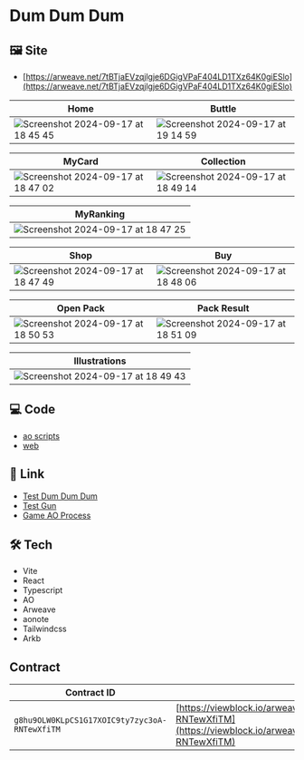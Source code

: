 # Dum Dum Dum

## 🖼️ Site

- [https://arweave.net/7tBTjaEVzqjlgje6DGigVPaF404LD1TXz64K0giESlo](https://arweave.net/7tBTjaEVzqjlgje6DGigVPaF404LD1TXz64K0giESlo)



| Home | Buttle |
| ---- | ---- |
| ![Screenshot 2024-09-17 at 18 45 45](https://github.com/user-attachments/assets/be7af77c-87ce-4440-bb7d-559de020d8b8) | ![Screenshot 2024-09-17 at 19 14 59](https://github.com/user-attachments/assets/f37e934a-2bb9-4360-9dbc-74f679af517b) |

| MyCard | Collection |
| ---- | ---- |
| ![Screenshot 2024-09-17 at 18 47 02](https://github.com/user-attachments/assets/4dfcccb4-37eb-4791-9232-1b02fecd90aa) | ![Screenshot 2024-09-17 at 18 49 14](https://github.com/user-attachments/assets/2c8bd7f5-e6de-4f19-915e-5e887331c069) |

| MyRanking |
| ---- |
| ![Screenshot 2024-09-17 at 18 47 25](https://github.com/user-attachments/assets/a8d71777-aa20-4caf-b448-3fdffc459265) |

| Shop | Buy |
| ---- | ---- |
| ![Screenshot 2024-09-17 at 18 47 49](https://github.com/user-attachments/assets/9f9e74cb-c4e0-4dad-b96c-e5a521fdeca6) | ![Screenshot 2024-09-17 at 18 48 06](https://github.com/user-attachments/assets/e0d840e1-2e35-439e-827a-e6cba16d7e05) |

| Open Pack | Pack Result |
| ---- | ---- |
| ![Screenshot 2024-09-17 at 18 50 53](https://github.com/user-attachments/assets/d45f1aa8-aca6-42b0-bc9f-6ba6f58da047) | ![Screenshot 2024-09-17 at 18 51 09](https://github.com/user-attachments/assets/08b473a5-df40-4c79-b471-63e52589bb66) |

| Illustrations |
| ---- |
| ![Screenshot 2024-09-17 at 18 49 43](https://github.com/user-attachments/assets/132b2a01-9456-4b80-a65d-33c7423af10c) |

## 💻 Code

- [ao scripts](src/lua-scripts)
- [web](src/web)

## 🔗 Link

- [Test Dum Dum Dum](https://bazar.arweave.dev/#/collection/CoqeBSfYjsYPrVDZUxlpS5n39UAlkrz6jRCNJWpiINA/assets/)
- [Test Gun](https://bazar.arweave.dev/#/collection/XrxQde5ccu_X7dxP9NwmhI8PQkSQs8EWpltkOcPhWQE)
- [Game AO Process](https://www.ao.link/#/entity/89HBqWgMIm0lj8z9-i5BX9g4K4cYo2VvkVFkf-oLIbs)

## 🛠️ Tech

- Vite
- React
- Typescript
- AO
- Arweave
- aonote
- Tailwindcss
- Arkb

## Contract

| Contract ID | Explorer |
| ----------- | -------- |
| `g8hu9OLW0KLpCS1G17XOIC9ty7zyc3oA-RNTewXfiTM` | [https://viewblock.io/arweave/tx/g8hu9OLW0KLpCS1G17XOIC9ty7zyc3oA-RNTewXfiTM](https://viewblock.io/arweave/tx/g8hu9OLW0KLpCS1G17XOIC9ty7zyc3oA-RNTewXfiTM) |
